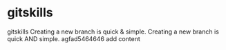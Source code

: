 # gitskills
gitskills
Creating a new branch is quick & simple.
Creating a new branch is quick AND simple.
agfad5464646
add content
